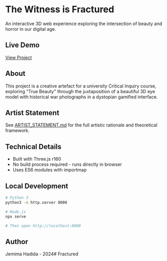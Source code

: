 # The Witness is Fractured

An interactive 3D web experience exploring the intersection of beauty and horror in our digital age.

## Live Demo
[View Project](https://YOUR-USERNAME.github.io/YOUR-REPO-NAME)

## About
This project is a creative artefact for a university Critical Inquiry course, exploring "True Beauty" through the juxtaposition of a beautiful 3D eye model with historical war photographs in a dystopian gamified interface.

## Artist Statement
See [ARTIST_STATEMENT.md](ARTIST_STATEMENT.md) for the full artistic rationale and theoretical framework.

## Technical Details
- Built with Three.js r160
- No build process required - runs directly in browser
- Uses ES6 modules with importmap

## Local Development
```bash
# Python 3
python3 -m http.server 8000

# Node.js
npx serve

# Then open http://localhost:8000
```

## Author
Jemima Hadida - 2024#   F r a c t u r e d  
 